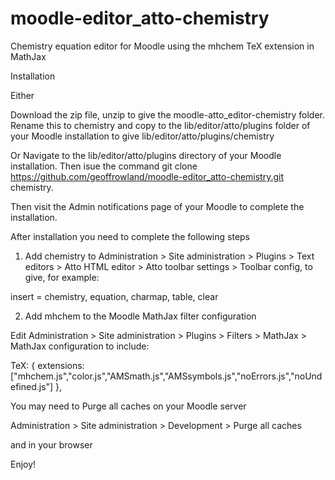 moodle-editor_atto-chemistry
============================

Chemistry equation editor for Moodle using the mhchem TeX extension in MathJax

Installation

Either

Download the zip file, unzip to give the moodle-atto_editor-chemistry folder. Rename this to chemistry and copy to the lib/editor/atto/plugins folder of your Moodle installation to give lib/editor/atto/plugins/chemistry

Or
Navigate to the lib/editor/atto/plugins directory of your Moodle installation. Then isue the command
git clone https://github.com/geoffrowland/moodle-editor_atto-chemistry.git chemistry.

Then visit the Admin notifications page of your Moodle to complete the installation.

After installation you need to complete the following steps

1. Add chemistry to Administration > Site administration > Plugins > Text editors > Atto HTML editor > Atto toolbar settings > Toolbar config, to give, for example:

insert = chemistry, equation, charmap, table, clear

2. Add mhchem to the Moodle MathJax filter configuration

Edit Administration > Site administration > Plugins > Filters > MathJax > MathJax configuration to include:

TeX: {
  extensions: ["mhchem.js","color.js","AMSmath.js","AMSsymbols.js","noErrors.js","noUndefined.js"]
},

You may need to Purge all caches on your Moodle server

Administration > Site administration > Development > Purge all caches

and in your browser

Enjoy!






